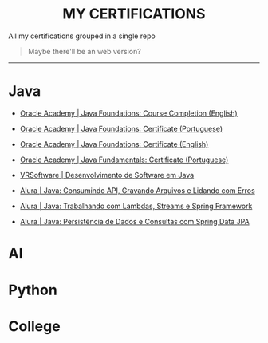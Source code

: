<div name="top-readme" align=center>
  <h1>MY CERTIFICATIONS</h1>
</div>

All my certifications grouped in a single repo

> Maybe there'll be an web version?

---

# Java

- [Oracle Academy | Java Foundations: Course Completion (English)](https://github.com/LoriaLawrenceZ/Certificates/blob/main/java/OracleAcademyJavaFoundationsCourseCompletionCertificate_English.pdf)

- [Oracle Academy | Java Foundations: Certificate (Portuguese)](https://github.com/LoriaLawrenceZ/Certificates/blob/main/java/OracleAcademyJavaFoundationsCertificate_Portuguese.pdf)

- [Oracle Academy | Java Foundations: Certificate (English)](https://github.com/LoriaLawrenceZ/Certificates/blob/main/java/OracleAcademyJavaFoundationsCertificate_English.pdf)

- [Oracle Academy | Java Fundamentals: Certificate (Portuguese)](https://github.com/LoriaLawrenceZ/Certificates/blob/main/java/OracleAcademyJavaFundamentalsCertificate_Portuguese.pdf)

- [VRSoftware | Desenvolvimento de Software em Java](https://github.com/LoriaLawrenceZ/Certificates/blob/main/java/Certificado_DesenvolvimentoDeSoftware_Java_VRSoftware.pdf)

- [Alura | Java: Consumindo API, Gravando Arquivos e Lidando com Erros](https://github.com/LoriaLawrenceZ/Certificates/blob/main/java/Java_ConsumindoAPI_GravandoArquivos_LidandoComErros_Alura.pdf)

- [Alura | Java: Trabalhando com Lambdas, Streams e Spring Framework](https://github.com/LoriaLawrenceZ/Certificates/blob/main/java/Java_Lambdas_Streams_SpringFramework.pdf)

- [Alura | Java: Persistência de Dados e Consultas com Spring Data JPA](https://github.com/LoriaLawrenceZ/Certificates/blob/main/java/Java_Persistencia_de_Dados_Consultas_com_Spring_Data_JPA.pdf)

# AI

# Python

# College